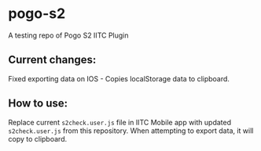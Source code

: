 # pogo-s2
A testing repo of Pogo S2 IITC Plugin


## Current changes:
Fixed exporting data on IOS - Copies localStorage data to clipboard.

## How to use:
Replace current `s2check.user.js` file in IITC Mobile app with updated `s2check.user.js` from this repository.
When attempting to export data, it will copy to clipboard.
